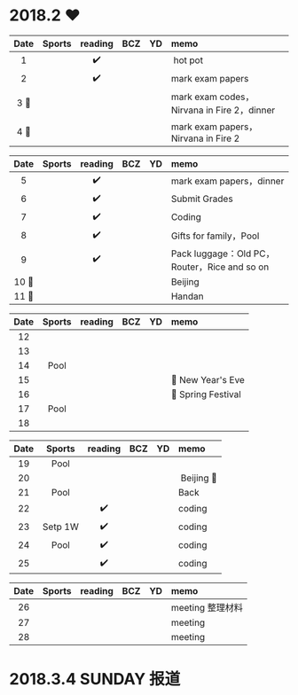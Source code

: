 # 2018.2 :heart:

| Date  | Sports | reading | BCZ | YD | memo | 
| :---: | :---: | :---: | :---: | :---: | :--- | 
| 1 |  | :heavy_check_mark: |  |  |  hot pot | 
| 2 |  | :heavy_check_mark: |  |  |  mark exam papers| 
| 3 :musical_note:|  |  |  |  |  mark exam codes，Nirvana in Fire 2，dinner| 
| 4 :musical_note:|  |  |  |  |  mark exam papers，Nirvana in Fire 2| 

| Date  | Sports | reading | BCZ | YD | memo | 
| :---: | :---: | :---: | :---: | :---: | :--- | 
| 5 |  | :heavy_check_mark:  |  |  | mark exam papers，dinner | 
| 6 |  | :heavy_check_mark: |  |  | Submit Grades | 
| 7 |  | :heavy_check_mark: |  |  | Coding | 
| 8 |  | :heavy_check_mark: |  |  |  Gifts for family，Pool| 
| 9 |  | :heavy_check_mark: |  |  |  Pack luggage：Old PC，Router，Rice and so on|   
| 10 :blue_car:|  |  |  |  | Beijing | 
| 11 :blue_car:|  |  |  |  | Handan | 

| Date  | Sports | reading | BCZ | YD | memo | 
| :---: | :---: | :---: | :---: | :---: | :--- | 
| 12 |  |  |  |  |  | 
| 13 |  |  |  |  |  | 
| 14 | Pool |  |  |  |  | 
| 15 |  |  |  |  | :red_circle: New Year's Eve | 
| 16 |  |  |  |  | :red_circle: Spring Festival | 
| 17 | Pool |  |  |  |  | 
| 18 |  |  |  |  |  | 

| Date  | Sports | reading | BCZ | YD | memo | 
| :---: | :---: | :---: | :---: | :---: | :--- | 
| 19 | Pool |  |  |  |  |   
| 20 |  |  |  |  |  Beijing :blue_car:| 
| 21 | Pool |  |  |  | Back| 
| 22 |  | :heavy_check_mark: |  |  | coding | 
| 23 | Setp 1W | :heavy_check_mark: |  |  | coding | 
| 24 |Pool  |:heavy_check_mark:  |  |  | coding | 
| 25 |  |:heavy_check_mark:  |  |  | coding | 

| Date  | Sports | reading | BCZ | YD | memo | 
| :---: | :---: | :---: | :---: | :---: | :--- | 
| 26 |  |  |  |  | meeting 整理材料| 
| 27 |  |  |  |  | meeting | 
| 28 |  |  |  |  | meeting | 

# 2018.3.4 SUNDAY 报道
